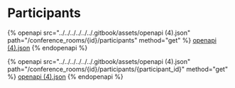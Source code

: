 # Participants

{% openapi src="../../../../../../.gitbook/assets/openapi (4).json" path="/conference_rooms/{id}/participants" method="get" %}
[openapi (4).json](<../../../../../../.gitbook/assets/openapi (4).json>)
{% endopenapi %}

{% openapi src="../../../../../../.gitbook/assets/openapi (4).json" path="/conference_rooms/{id}/participants/{participant_id}" method="get" %}
[openapi (4).json](<../../../../../../.gitbook/assets/openapi (4).json>)
{% endopenapi %}
